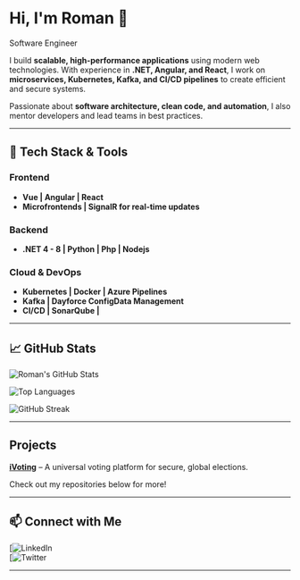 # Hi, I'm Roman 👋  

Software Engineer 

I build **scalable, high-performance applications** using modern web technologies. With experience in **.NET, Angular, and React**, I work on **microservices, Kubernetes, Kafka, and CI/CD pipelines** to create efficient and secure systems.  

Passionate about **software architecture, clean code, and automation**, I also mentor developers and lead teams in best practices.  

---

## 🔧 Tech Stack & Tools  

### **Frontend**  
- **Vue | Angular | React**  
- **Microfrontends | SignalR for real-time updates**  

### **Backend**  
- **.NET 4 - 8 | Python | Php | Nodejs** 

### **Cloud & DevOps**  
- **Kubernetes | Docker | Azure Pipelines**  
- **Kafka | Dayforce ConfigData Management**  
- **CI/CD | SonarQube |**  

---

## 📈 GitHub Stats  
![Roman's GitHub Stats](https://github-readme-stats.vercel.app/api?username=k7roman&show_icons=true&theme=radical)  

![Top Languages](https://github-readme-stats.vercel.app/api/top-langs/?username=k7roman&layout=compact&theme=radical)  

![GitHub Streak](https://streak-stats.demolab.com?user=k7roman&theme=dark)  

---

## Projects  
**[iVoting](https://ivoting.co.ke)** – A universal voting platform for secure, global elections.  

Check out my repositories below for more!  

---

## 📫 Connect with Me  
[![LinkedIn](https://www.linkedin.com/in/kelvin-roman/)  
[![Twitter](https://twitter.com/kelvroman)  

---
